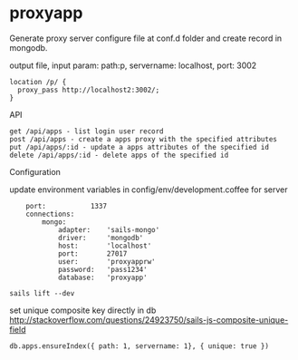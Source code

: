 # proxyapp
Generate proxy server configure file at conf.d folder and create record in mongodb.

output file, input param: path:p, servername: localhost, port: 3002
```
location /p/ {
  proxy_pass http://localhost2:3002/;
}
```

API
```
get /api/apps - list login user record
post /api/apps - create a apps proxy with the specified attributes
put /api/apps/:id - update a apps attributes of the specified id
delete /api/apps/:id - delete apps of the specified id
```
Configuration

update environment variables in config/env/development.coffee for server
```
	port:			1337
	connections:
		mongo:
			adapter:	'sails-mongo'
			driver:		'mongodb'
			host:		'localhost'
			port:		27017
			user:		'proxyapprw'
			password:	'pass1234'
			database:	'proxyapp'
```
```
sails lift --dev
```
set unique composite key directly in db
http://stackoverflow.com/questions/24923750/sails-js-composite-unique-field
```
db.apps.ensureIndex({ path: 1, servername: 1}, { unique: true })
```


